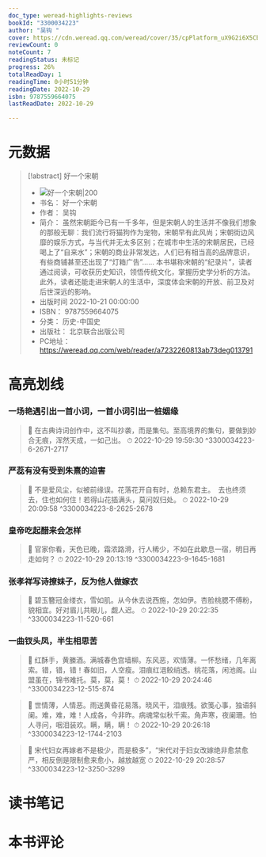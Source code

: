 ```yaml
---
doc_type: weread-highlights-reviews
bookId: "3300034223"
author: "吴钩 "
cover: https://cdn.weread.qq.com/weread/cover/35/cpPlatform_uX9G2i6X5Cbswv45KkGJrr/t7_cpPlatform_uX9G2i6X5Cbswv45KkGJrr.jpg
reviewCount: 0
noteCount: 7
readingStatus: 未标记
progress: 26%
totalReadDay: 1
readingTime: 0小时51分钟
readingDate: 2022-10-29
isbn: 9787559664075
lastReadDate: 2022-10-29

---
```

# 元数据
> [!abstract] 好一个宋朝
> - ![ 好一个宋朝|200](https://cdn.weread.qq.com/weread/cover/35/cpPlatform_uX9G2i6X5Cbswv45KkGJrr/t7_cpPlatform_uX9G2i6X5Cbswv45KkGJrr.jpg)
> - 书名： 好一个宋朝
> - 作者： 吴钩 
> - 简介： 虽然宋朝距今已有一千多年，但是宋朝人的生活并不像我们想象的那般无聊：我们流行将猫狗作为宠物，宋朝早有此风尚；宋朝街边风靡的娱乐方式，与当代并无太多区别；在城市中生活的宋朝居民，已经喝上了“自来水”；宋朝的商业非常发达，人们已有相当高的品牌意识，有些商铺甚至还出现了“灯箱广告”……
本书堪称宋朝的“纪录片”，读者通过阅读，可收获历史知识，领悟传统文化，掌握历史学分析的方法。此外，读者还能走进宋朝人的生活中，深度体会宋朝的开放、前卫及对后世深远的影响。
> - 出版时间 2022-10-21 00:00:00
> - ISBN： 9787559664075
> - 分类： 历史-中国史
> - 出版社： 北京联合出版公司
> - PC地址：https://weread.qq.com/web/reader/a7232260813ab73deg013791

# 高亮划线

### 一场艳遇引出一首小词，一首小词引出一桩姻缘

> 📌 在古典诗词创作中，这不叫抄袭，而是集句。至高境界的集句，要做到妙合无痕，浑然天成，一如己出。 
> ⏱ 2022-10-29 19:59:30 ^3300034223-6-2671-2717

### 严蕊有没有受到朱熹的迫害

> 📌 不是爱风尘，似被前缘误。花落花开自有时，总赖东君主。　去也终须去，住也如何住！若得山花插满头，莫问奴归处。 
> ⏱ 2022-10-29 20:09:58 ^3300034223-8-2625-2678

### 皇帝吃起醋来会怎样

> 📌 官家你看，天色已晚，霜浓路滑，行人稀少，不如在此歇息一宿，明日再走如何？ 
> ⏱ 2022-10-29 20:13:19 ^3300034223-9-1645-1681

### 张孝祥写诗撩妹子，反为他人做嫁衣

> 📌 碧玉簪冠金缕衣，雪如肌。从今休去说西施，怎如伊。杏脸桃腮不傅粉，貌相宜。好对眉儿共眼儿，觑人迟。 
> ⏱ 2022-10-29 20:22:35 ^3300034223-11-520-661

### 一曲钗头凤，半生相思苦

> 📌 红酥手，黄縢酒。满城春色宫墙柳。东风恶，欢情薄。一怀愁绪，几年离索。错，错，错！春如旧，人空瘦。泪痕红浥鲛绡透。桃花落，闲池阁。山盟虽在，锦书难托。莫，莫，莫！ 
> ⏱ 2022-10-29 20:24:46 ^3300034223-12-515-874

> 📌 世情薄，人情恶。雨送黄昏花易落。晓风干，泪痕残。欲笺心事，独语斜阑。难，难，难！人成各，今非昨。病魂常似秋千索。角声寒，夜阑珊。怕人寻问，咽泪装欢。瞒，瞒，瞒！ 
> ⏱ 2022-10-29 20:26:18 ^3300034223-12-1744-2103

> 📌 宋代妇女再嫁者不是极少，而是极多”，“宋代对于妇女改嫁绝非愈禁愈严，相反倒是限制愈来愈小，越放越宽 
> ⏱ 2022-10-29 20:28:57 ^3300034223-12-3250-3299

# 读书笔记

# 本书评论
